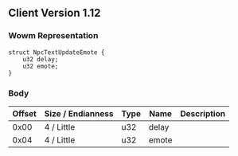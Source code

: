 ## Client Version 1.12

### Wowm Representation
```rust,ignore
struct NpcTextUpdateEmote {
    u32 delay;    
    u32 emote;    
}
```
### Body
| Offset | Size / Endianness | Type | Name | Description |
| ------ | ----------------- | ---- | ---- | ----------- |
| 0x00 | 4 / Little | u32 | delay |  |
| 0x04 | 4 / Little | u32 | emote |  |
